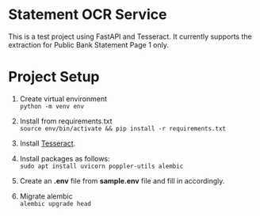 # Statement OCR Service
This is a test project using FastAPI and Tesseract. It currently supports the extraction for Public Bank Statement Page 1 only.


# Project Setup
1. Create virtual environment <br>
`python -m venv env`

2. Install from requirements.txt <br>
`source env/bin/activate && pip install -r requirements.txt`

3. Install [Tesseract]([https://duckduckgo.](https://tesseract-ocr.github.io/tessdoc/Installation.html)com).

4. Install packages as follows: <br>
`sudo apt install uvicorn poppler-utils alembic`

5. Create an **.env** file from **sample.env** file and fill in accordingly.

6. Migrate alembic  <br>
`alembic upgrade head`